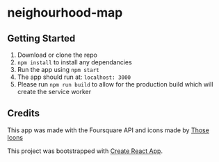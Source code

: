 # neighourhood-map

## Getting Started

1. Download or clone the repo
2. `npm install` to install any dependancies
3. Run the app using `npm start`
4. The app should run at: `localhost: 3000`
5. Please run `npm run build` to allow for the production build which will create the service worker

## Credits

This app was made with the Foursquare API and icons made by [Those Icons](www.flaticon.com)

This project was bootstrapped with [Create React App](https://github.com/facebookincubator/create-react-app).

